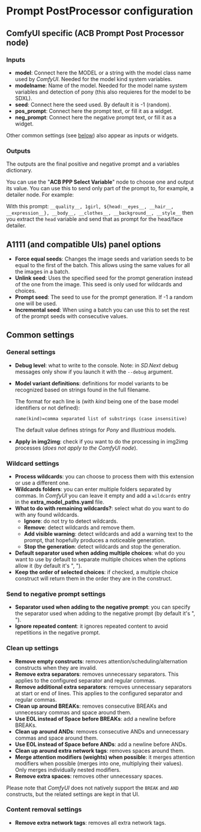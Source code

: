 # Prompt PostProcessor configuration

## ComfyUI specific (ACB Prompt Post Processor node)

### Inputs

* **model**: Connect here the MODEL or a string with the model class name used by *ComfyUI*. Needed for the model kind system variables.
* **modelname**: Name of the model. Needed for the model name system variables and detection of pony (this also requieres for the model to be SDXL).
* **seed**: Connect here the seed used. By default it is -1 (random).
* **pos_prompt**: Connect here the prompt text, or fill it as a widget.
* **neg_prompt**: Connect here the negative prompt text, or fill it as a widget.

Other common settings (see [below](#common-settings)) also appear as inputs or widgets.

### Outputs

The outputs are the final positive and negative prompt and a variables dictionary.

You can use the "**ACB PPP Select Variable**" node to choose one and output its value. You can use this to send only part of the prompt to, for example, a detailer node. For example:

With this prompt: `__quality__, 1girl, ${head:__eyes__, __hair__, __expression__}, __body__, __clothes__, __background__, __style__` then you extract the `head` variable and send that as prompt for the head/face detailer.

## A1111 (and compatible UIs) panel options

* **Force equal seeds**: Changes the image seeds and variation seeds to be equal to the first of the batch. This allows using the same values for all the images in a batch.
* **Unlink seed**: Uses the specified seed for the prompt generation instead of the one from the image. This seed is only used for wildcards and choices.
* **Prompt seed**: The seed to use for the prompt generation. If -1 a random one will be used.
* **Incremental seed**: When using a batch you can use this to set the rest of the prompt seeds with consecutive values.

## Common settings

### General settings

* **Debug level**: what to write to the console. Note: in *SD.Next* debug messages only show if you launch it with the `--debug` argument.
* **Model variant definitions**: definitions for model variants to be recognized based on strings found in the full filename.

    The format for each line is (with *kind* being one of the base model identifiers or not defined):

    ```name(kind)=comma separated list of substrings (case insensitive)```

    The default value defines strings for *Pony* and *Illustrious* models.
* **Apply in img2img**: check if you want to do the processing in img2img processes (*does not apply to the ComfyUI node*).

### Wildcard settings

* **Process wildcards**: you can choose to process them with this extension or use a different one.
* **Wildcards folders**: you can enter multiple folders separated by commas. In *ComfyUI* you can leave it empty and add a `wildcards` entry in the **extra_model_paths.yaml** file.
* **What to do with remaining wildcards?**: select what do you want to do with any found wildcards.
  * **Ignore**: do not try to detect wildcards.
  * **Remove**: detect wildcards and remove them.
  * **Add visible warning**: detect wildcards and add a warning text to the prompt, that hopefully produces a noticeable generation.
  * **Stop the generation**: detect wildcards and stop the generation.
* **Default separator used when adding multiple choices**: what do you want to use by default to separate multiple choices when the options allow it (by default it's ", ").
* **Keep the order of selected choices**: if checked, a multiple choice construct will return them in the order they are in the construct.

### Send to negative prompt settings

* **Separator used when adding to the negative prompt**: you can specify the separator used when adding to the negative prompt (by default it's ", ").
* **Ignore repeated content**: it ignores repeated content to avoid repetitions in the negative prompt.

### Clean up settings

* **Remove empty constructs**: removes attention/scheduling/alternation constructs when they are invalid.
* **Remove extra separators**: removes unnecessary separators. This applies to the configured separator and regular commas.
* **Remove additional extra separators**: removes unnecessary separators at start or end of lines. This applies to the configured separator and regular commas.
* **Clean up around BREAKs**: removes consecutive BREAKs and unnecessary commas and space around them.
* **Use EOL instead of Space before BREAKs**: add a newline before BREAKs.
* **Clean up around ANDs**: removes consecutive ANDs and unnecessary commas and space around them.
* **Use EOL instead of Space before ANDs**: add a newline before ANDs.
* **Clean up around extra network tags**: removes spaces around them.
* **Merge attention modifiers (weights) when possible**: it merges attention modifiers when possible (merges into one, multiplying their values). Only merges individually nested modifiers.
* **Remove extra spaces**: removes other unnecessary spaces.

Please note that *ComfyUI* does not natively support the `BREAK` and `AND` constructs, but the related settings are kept in that UI.

### Content removal settings

* **Remove extra network tags**: removes all extra network tags.
